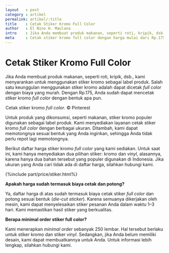 ```yaml
---
layout   : post
category : artikel
permalink: artikel/:title
title    : Cetak Stiker Kromo Full Color
author   : El Nino H. Maulana
intro    : Jika Anda membuat produk makanan, seperti roti, kripik, dsb., kami menyarankan untuk menggunakan stiker kromo sebagai label produk. Dengan Rp.175, Anda sudah dapat mencetak stiker kromo <em>full color</em>.
meta     : Cetak stiker kromo full color dengan harga mulai dari Rp.175,.
---
```


# Cetak Stiker Kromo Full Color

Jika Anda membuat produk makanan, seperti roti, kripik, dsb., kami menyarankan untuk menggunakan stiker kromo sebagai label produk. Salah satu keunggulan menggunakan stiker kromo adalah dapat dicetak *full color* dengan biaya yang murah. Dengan Rp.175, Anda sudah dapat mencetak stiker kromo *full color* dengan bentuk apa pun.

<img src="data:image/png;base64,R0lGODlhAQABAAD/ACwAAAAAAQABAAACADs=" data-src="https://cdn-images-1.medium.com/max/720/1*VOoFeO-jcPgnDS1gTlmkdw.jpeg" alt="Cetak Stiker Kromo Full Color" title="Cetak Stiker Kromo Full Color"><span class="img-caption">Cetak stiker kromo <em>full color</em>. &copy; Pinterest</span>

Untuk produk yang dikonsumsi, seperti makanan, stiker kromo populer digunakan sebagai label produk. Kami menyediakan layanan cetak stiker kromo *full color* dengan berbagai ukuran. Ditambah, kami dapat memotongnya sesuai bentuk yang Anda inginkan, sehingga Anda tidak perlu repot lagi memotongnya.

Berikut daftar harga stiker kromo *full color* yang kami sediakan. Untuk saat ini, kami hanya menyediakan dua pilihan stiker: kromo dan *vinyl*, alasannya, karena hanya dua bahan tersebut yang populer digunakan di Indonesia. Jika ukuran yang Anda cari tidak ada di daftar harga, silahkan hubungi kami.

{%include part/price/stiker.html%}

<p class="shame-clear"><strong>Apakah harga sudah termasuk biaya cetak dan potong?</strong></p>

Ya, daftar harga di atas sudah termasuk biaya cetak stiker *full color* dan potong sesuai bentuk (*die-cut sticker*). Karena semuanya dikerjakan oleh mesin, kami dapat menyelesaikan stiker pesanan Anda dalam waktu 1–3 hari. Kami memastikan hasil stiker yang berkualitas.

**Berapa minimal order stiker full color?**

Kami menerapkan *minimal order* sebanyak 250 lembar. Hal tersebut berlaku untuk stiker kromo dan stiker *vinyl*. Sedangkan, jika Anda belum memiliki desain, kami dapat membuatkannya untuk Anda. Untuk informasi lebih lengkap, silahkan hubungi kami.
